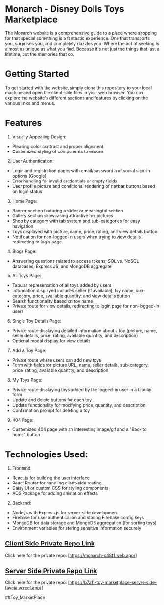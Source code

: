 # Monarch - Disney Dolls Toys Marketplace

The Monarch website is a comprehensive guide to  a place where shopping for that special something is a fantastic experience. One that transports you, surprises you, and completely dazzles you. Where the act of seeking is almost as unique as what you find. Because it's not just the things that last a lifetime, but the memories that do.

# Getting Started

To get started with the  website, simply clone this repository to your local machine and open the client-side files in your web browser. You can explore the website's different sections and features by clicking on the various links and menus.

# Features

1. Visually Appealing Design:

- Pleasing color contrast and proper alignment
- Customized styling of components to ensure 

2. User Authentication:

- Login and registration pages with email/password and social sign-in options (Google)
- Error handling for invalid credentials or empty fields
- User profile picture and conditional rendering of navbar buttons based on login status

3. Home Page:

- Banner section featuring a slider or meaningful section
- Gallery section showcasing attractive toy pictures
- Shop by category with tab system and sub-categories for easy navigation
- Toys displayed with picture, name, price, rating, and view details button
- Notification for non-logged-in users when trying to view details, redirecting to login page

4. Blogs Page:

- Answering questions related to access tokens, SQL vs. NoSQL databases, Express JS, and MongoDB aggregate

5. All Toys Page:

- Tabular representation of all toys added by users
- Information displayed includes seller (if available), toy name, sub-category, price, available quantity, and view details button
- Search functionality based on toy name
- Private route for view details, redirecting to login page for non-logged-in users

6. Single Toy Details Page:

- Private route displaying detailed information about a toy (picture, name, seller details, price, rating, available quantity, and description)
- Optional modal display for view details

7. Add A Toy Page:

- Private route where users can add new toys
- Form with fields for picture URL, name, seller details, sub-category, price, rating, available quantity, and description

8. My Toys Page:

- Private route displaying toys added by the logged-in user in a tabular form
- Update and delete buttons for each toy
- Update functionality for modifying price, quantity, and description
- Confirmation prompt for deleting a toy

9. 404 Page:

- Customized 404 page with an interesting image/gif and a "Back to home" button

# Technologies Used:

1. Frontend:

- React.js for building the user interface
- React Router for handling client-side routing
- Daisy UI or custom CSS for styling components
- AOS Package for adding animation effects 

2. Backend:

- Node.js with Express.js for server-side development
- Firebase for user authentication and storing Firebase config keys
- MongoDB for data storage and MongoDB aggregation (for sorting toys)
- Environment variables for storing sensitive information securely

## [Client Side Private Repo Link](https://monarch-c48f1.web.app/)
Click here for the private repo: [https://monarch-c48f1.web.app/]


## [Server Side Private Repo Link](https://b7a11-toy-marketplace-server-side-fayeja.vercel.app/)
Click here for the private repo: [https://b7a11-toy-marketplace-server-side-fayeja.vercel.app/]

##Toy_MarketPlace
